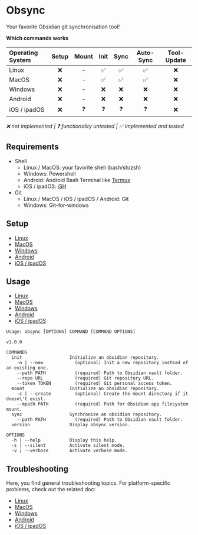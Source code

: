 # Obsync

Your favorite Obsidian git synchronisation tool!

**Which commands works**

| Operating System | Setup | Mount | Init | Sync | Auto-Sync | Tool-Update |
|:----------------|:-----:|:-----:|:----:|:----:|:---------:|:------:|
| Linux            | :x: | - | :white_check_mark: | :white_check_mark: | :white_check_mark: | :x: |
| MacOS            | :x: | - | :white_check_mark: | :white_check_mark: | :white_check_mark: | :x: |
| Windows          | :x: | - | :x: | :x: | :x: | :x: |
| Android          | :x: | - | :x: | :x: | :x: | :x: |
| iOS / ipadOS     | :x: | :question: | :question: | :question: | :question: | :x: |

*:x: not implemented | :question: functionality untested | :white_check_mark: implemented and tested*

## Requirements

* Shell
  * Linux / MacOS: your favorite shell (bash/sh/zsh)
  * Windows: Powershell
  * Android: Android Bash Terminal like [Termux](https://play.google.com/store/apps/details?id=com.termux)
  * iOS / ipadOS: [iSH](https://apps.apple.com/de/app/ish-shell/id1436902243)
* Git
  * Linux / MacOS / iOS / ipadOS / Android: Git
  * Windows: Git-for-windows

## Setup

* [Linux](./docs/linux.md#Setup)
* [MacOS](./docs/macos.md#Setup)
* [Windows](./docs/windows.md#Setup)
* [Android](./docs/android.md#Setup)
* [iOS / ipadOS](./docs/ios.md#Setup)

## Usage

* [Linux](./docs/linux.md#Usage)
* [MacOS](./docs/macos.md#Usage)
* [Windows](./docs/windows.md#Usage)
* [Android](./docs/android.md#Usage)
* [iOS / ipadOS](./docs/ios.md#Usage)

```shell
Usage: obsync [OPTIONS] COMMAND [COMMAND OPTIONS]

v1.0.0

COMMANDS
  init                  Initialize an obsidian repository.
    -n | --new            (optional) Init a new repository instead of an existing one.
    --path PATH           (required) Path to Obsidian vault folder.
    --repo URL            (required) Git repository URL.
    --token TOKEN         (required) Git personal access token.
  mount                 Initialize an obsidian repository.
    -c | --create         (optional) Create the mount directory if it doesn\'t exist.
    --mpath PATH          (required) Path for Obsidian app filesystem mount.
  sync                  Synchronize an obsidian repository.
    --path PATH           (required) Path to Obsidian vault folder.
  version               Display obsync version.

OPTIONS
  -h | --help           Display this help.
  -s | --silent         Activate silent mode.
  -v | --verbose        Activate verbose mode.
```

## Troubleshooting

Here, you find general troubleshooting topics. For platform-specific problems, check out the related doc:
* [Linux](./docs/linux.md#Troubleshooting)
* [MacOS](./docs/macos.md#Troubleshooting)
* [Windows](./docs/windows.md#Troubleshooting)
* [Android](./docs/android.md#Troubleshooting)
* [iOS / ipadOS](./docs/ios.md#Troubleshooting)

